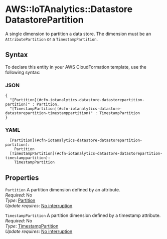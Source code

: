 # AWS::IoTAnalytics::Datastore DatastorePartition<a name="aws-properties-iotanalytics-datastore-datastorepartition"></a>

A single dimension to partition a data store\. The dimension must be an `AttributePartition` or a `TimestampPartition`\.

## Syntax<a name="aws-properties-iotanalytics-datastore-datastorepartition-syntax"></a>

To declare this entity in your AWS CloudFormation template, use the following syntax:

### JSON<a name="aws-properties-iotanalytics-datastore-datastorepartition-syntax.json"></a>

```
{
  "[Partition](#cfn-iotanalytics-datastore-datastorepartition-partition)" : Partition,
  "[TimestampPartition](#cfn-iotanalytics-datastore-datastorepartition-timestamppartition)" : TimestampPartition
}
```

### YAML<a name="aws-properties-iotanalytics-datastore-datastorepartition-syntax.yaml"></a>

```
  [Partition](#cfn-iotanalytics-datastore-datastorepartition-partition): 
    Partition
  [TimestampPartition](#cfn-iotanalytics-datastore-datastorepartition-timestamppartition): 
    TimestampPartition
```

## Properties<a name="aws-properties-iotanalytics-datastore-datastorepartition-properties"></a>

`Partition`  <a name="cfn-iotanalytics-datastore-datastorepartition-partition"></a>
A partition dimension defined by an attribute\.  
*Required*: No  
*Type*: [Partition](aws-properties-iotanalytics-datastore-partition.md)  
*Update requires*: [No interruption](https://docs.aws.amazon.com/AWSCloudFormation/latest/UserGuide/using-cfn-updating-stacks-update-behaviors.html#update-no-interrupt)

`TimestampPartition`  <a name="cfn-iotanalytics-datastore-datastorepartition-timestamppartition"></a>
A partition dimension defined by a timestamp attribute\.  
*Required*: No  
*Type*: [TimestampPartition](aws-properties-iotanalytics-datastore-timestamppartition.md)  
*Update requires*: [No interruption](https://docs.aws.amazon.com/AWSCloudFormation/latest/UserGuide/using-cfn-updating-stacks-update-behaviors.html#update-no-interrupt)